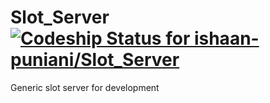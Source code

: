 # Slot_Server [ ![Codeship Status for ishaan-puniani/Slot_Server](https://codeship.com/projects/794088b0-c824-0133-6a7a-4ac43df0202f/status?branch=master)](https://codeship.com/projects/139224)
Generic slot server for development